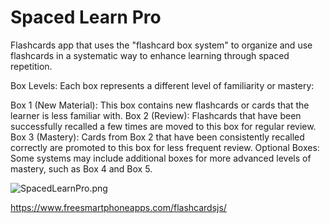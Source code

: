# Spaced Learn Pro
Flashcards app that uses the "flashcard box system" to organize and use flashcards in a systematic way to enhance learning through spaced repetition.

Box Levels: Each box represents a different level of familiarity or mastery:

Box 1 (New Material): This box contains new flashcards or cards that the learner is less familiar with.
Box 2 (Review): Flashcards that have been successfully recalled a few times are moved to this box for regular review.
Box 3 (Mastery): Cards from Box 2 that have been consistently recalled correctly are promoted to this box for less frequent review.
Optional Boxes: Some systems may include additional boxes for more advanced levels of mastery, such as Box 4 and Box 5.

![SpacedLearnPro.png](https://www.freesmartphoneapps.com/static/projects/images/SpacedLearnProAndroid.png)

https://www.freesmartphoneapps.com/flashcardsjs/
